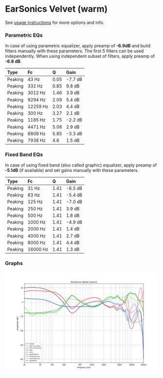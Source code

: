 # EarSonics Velvet (warm)
See [usage instructions](https://github.com/jaakkopasanen/AutoEq#usage) for more options and info.

### Parametric EQs
In case of using parametric equalizer, apply preamp of **-6.9dB** and build filters manually
with these parameters. The first 5 filters can be used independently.
When using independent subset of filters, apply preamp of **-6.8 dB**.

| Type    | Fc       |    Q | Gain    |
|:--------|:---------|:-----|:--------|
| Peaking | 43 Hz    | 0.05 | -7.7 dB |
| Peaking | 332 Hz   | 0.85 | 9.8 dB  |
| Peaking | 3012 Hz  | 1.46 | 3.9 dB  |
| Peaking | 9294 Hz  | 2.09 | 5.4 dB  |
| Peaking | 12259 Hz | 2.03 | 4.4 dB  |
| Peaking | 300 Hz   | 3.27 | 2.1 dB  |
| Peaking | 1185 Hz  | 1.75 | -2.2 dB |
| Peaking | 4471 Hz  | 5.08 | 2.9 dB  |
| Peaking | 6809 Hz  | 5.85 | -3.3 dB |
| Peaking | 7938 Hz  | 4.8  | 1.5 dB  |

### Fixed Band EQs
In case of using fixed band (also called graphic) equalizer, apply preamp of **-5.1dB**
(if available) and set gains manually with these parameters.

| Type    | Fc       |    Q | Gain    |
|:--------|:---------|:-----|:--------|
| Peaking | 31 Hz    | 1.41 | -8.5 dB |
| Peaking | 63 Hz    | 1.41 | -5.4 dB |
| Peaking | 125 Hz   | 1.41 | -7.0 dB |
| Peaking | 250 Hz   | 1.41 | 3.9 dB  |
| Peaking | 500 Hz   | 1.41 | 1.8 dB  |
| Peaking | 1000 Hz  | 1.41 | -4.9 dB |
| Peaking | 2000 Hz  | 1.41 | 1.4 dB  |
| Peaking | 4000 Hz  | 1.41 | 2.7 dB  |
| Peaking | 8000 Hz  | 1.41 | 4.4 dB  |
| Peaking | 16000 Hz | 1.41 | 1.3 dB  |

### Graphs
![](./EarSonics%20Velvet%20(warm).png)